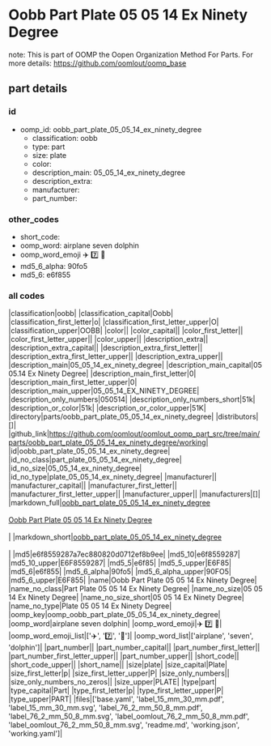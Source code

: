 # Oobb Part Plate 05 05 14 Ex Ninety Degree  

note: This is part of OOMP the Oopen Organization Method For Parts. For more details: https://github.com/oomlout/oomp_base

##  part details





### id
* oomp_id: oobb_part_plate_05_05_14_ex_ninety_degree
  * classification: oobb
  * type: part
  * size: plate
  * color: 
  * description_main: 05_05_14_ex_ninety_degree
  * description_extra: 
  * manufacturer: 
  * part_number: 

### other_codes
* short_code: 
* oomp_word: airplane seven dolphin
* oomp_word_emoji :airplane: :seven: :dolphin:
* md5_6_alpha: 90fo5
* md5_6: e6f855

### all codes 
|classification|oobb|
|classification_capital|Oobb|
|classification_first_letter|o|
|classification_first_letter_upper|O|
|classification_upper|OOBB|
|color||
|color_capital||
|color_first_letter||
|color_first_letter_upper||
|color_upper||
|description_extra||
|description_extra_capital||
|description_extra_first_letter||
|description_extra_first_letter_upper||
|description_extra_upper||
|description_main|05_05_14_ex_ninety_degree|
|description_main_capital|05 05.14 Ex Ninety Degree|
|description_main_first_letter|0|
|description_main_first_letter_upper|0|
|description_main_upper|05_05_14_EX_NINETY_DEGREE|
|description_only_numbers|050514|
|description_only_numbers_short|51k|
|description_or_color|51k|
|description_or_color_upper|51K|
|directory|parts/oobb_part_plate_05_05_14_ex_ninety_degree|
|distributors|[]|
|github_link|https://github.com/oomlout/oomlout_oomp_part_src/tree/main/parts/oobb_part_plate_05_05_14_ex_ninety_degree/working|
|id|oobb_part_plate_05_05_14_ex_ninety_degree|
|id_no_class|part_plate_05_05_14_ex_ninety_degree|
|id_no_size|05_05_14_ex_ninety_degree|
|id_no_type|plate_05_05_14_ex_ninety_degree|
|manufacturer||
|manufacturer_capital||
|manufacturer_first_letter||
|manufacturer_first_letter_upper||
|manufacturer_upper||
|manufacturers|[]|
|markdown_full|[oobb_part_plate_05_05_14_ex_ninety_degree](https://github.com/oomlout/oomlout_oomp_part_src/tree/main/parts/oobb_part_plate_05_05_14_ex_ninety_degree/working)<br>[](https://github.com/oomlout/oomlout_oomp_part_src/tree/main/parts/oobb_part_plate_05_05_14_ex_ninety_degree/working)<br>[Oobb Part Plate 05 05 14 Ex Ninety Degree](https://github.com/oomlout/oomlout_oomp_part_src/tree/main/parts/oobb_part_plate_05_05_14_ex_ninety_degree/working)<br><br>|
|markdown_short|[oobb_part_plate_05_05_14_ex_ninety_degree](https://github.com/oomlout/oomlout_oomp_part_src/tree/main/parts/oobb_part_plate_05_05_14_ex_ninety_degree/working)<br><br>|
|md5|e6f8559287a7ec880820d0712ef8b9ee|
|md5_10|e6f8559287|
|md5_10_upper|E6F8559287|
|md5_5|e6f85|
|md5_5_upper|E6F85|
|md5_6|e6f855|
|md5_6_alpha|90fo5|
|md5_6_alpha_upper|90FO5|
|md5_6_upper|E6F855|
|name|Oobb Part Plate 05 05 14 Ex Ninety Degree|
|name_no_class|Part Plate 05 05 14 Ex Ninety Degree|
|name_no_size|05 05 14 Ex Ninety Degree|
|name_no_size_short|05 05 14 Ex Ninety Degree|
|name_no_type|Plate 05 05 14 Ex Ninety Degree|
|oomp_key|oomp_oobb_part_plate_05_05_14_ex_ninety_degree|
|oomp_word|airplane seven dolphin|
|oomp_word_emoji|:airplane: :seven: :dolphin:|
|oomp_word_emoji_list|[':airplane:', ':seven:', ':dolphin:']|
|oomp_word_list|['airplane', 'seven', 'dolphin']|
|part_number||
|part_number_capital||
|part_number_first_letter||
|part_number_first_letter_upper||
|part_number_upper||
|short_code||
|short_code_upper||
|short_name||
|size|plate|
|size_capital|Plate|
|size_first_letter|p|
|size_first_letter_upper|P|
|size_only_numbers||
|size_only_numbers_no_zeros||
|size_upper|PLATE|
|type|part|
|type_capital|Part|
|type_first_letter|p|
|type_first_letter_upper|P|
|type_upper|PART|
|files|['base.yaml', 'label_15_mm_30_mm.pdf', 'label_15_mm_30_mm.svg', 'label_76_2_mm_50_8_mm.pdf', 'label_76_2_mm_50_8_mm.svg', 'label_oomlout_76_2_mm_50_8_mm.pdf', 'label_oomlout_76_2_mm_50_8_mm.svg', 'readme.md', 'working.json', 'working.yaml']|
